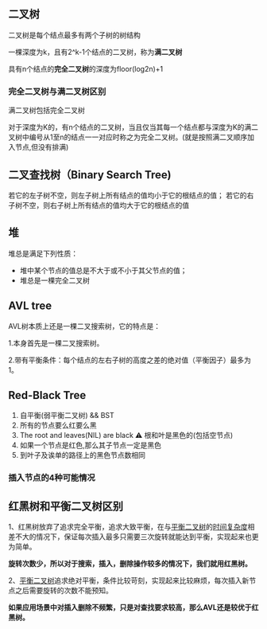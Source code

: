 ## 二叉树

二叉树是每个结点最多有两个子树的树结构

一棵深度为k，且有2^k-1个结点的二叉树，称为**满二叉树**

具有n个结点的**完全二叉树**的深度为floor(log2n)+1

### 完全二叉树与满二叉树区别

满二叉树包括完全二叉树

对于深度为K的，有n个结点的二叉树，当且仅当其每一个结点都与深度为K的满二叉树中编号从1至n的结点一一对应时称之为完全二叉树。(就是按照满二叉顺序加入节点,但没有排满)

## 二叉查找树（Binary Search Tree)

若它的左子树不空，则左子树上所有结点的值均小于它的根结点的值； 若它的右子树不空，则右子树上所有结点的值均大于它的根结点的值

## 堆

堆总是满足下列性质：

- 堆中某个节点的值总是不大于或不小于其父节点的值；
- 堆总是一棵完全二叉树

## AVL tree

AVL树本质上还是一棵二叉搜索树，它的特点是：

1.本身首先是一棵二叉搜索树。

2.带有平衡条件：每个结点的左右子树的高度之差的绝对值（平衡因子）最多为1。

## Red-Black Tree

1. 自平衡(弱平衡二叉树) && BST
2. 所有的节点要么红要么黑
3. The root and leaves(NIL) are black ⚠️ 根和叶是黑色的(包括空节点)
4. 如果一个节点是红色,那么其子节点一定是黑色
5. 到叶子及诶单的路径上的黑色节点数相同



### 插入节点的4种可能情况





## 红黑树和平衡二叉树区别

1、红黑树放弃了追求完全平衡，追求大致平衡，在与[平衡二叉树](https://www.baidu.com/s?wd=平衡二叉树&tn=SE_PcZhidaonwhc_ngpagmjz&rsv_dl=gh_pc_zhidao)的[时间复杂度](https://www.baidu.com/s?wd=时间复杂度&tn=SE_PcZhidaonwhc_ngpagmjz&rsv_dl=gh_pc_zhidao)相差不大的情况下，保证每次插入最多只需要三次旋转就能达到平衡，实现起来也更为简单。

**旋转次数少，所以对于搜索，插入，删除操作较多的情况下，我们就用红黑树。**

2、[平衡二叉树](https://www.baidu.com/s?wd=平衡二叉树&tn=SE_PcZhidaonwhc_ngpagmjz&rsv_dl=gh_pc_zhidao)追求绝对平衡，条件比较苛刻，实现起来比较麻烦，每次插入新节点之后需要旋转的次数不能预知。

**如果应用场景中对插入删除不频繁，只是对查找要求较高，那么AVL还是较优于红黑树。**